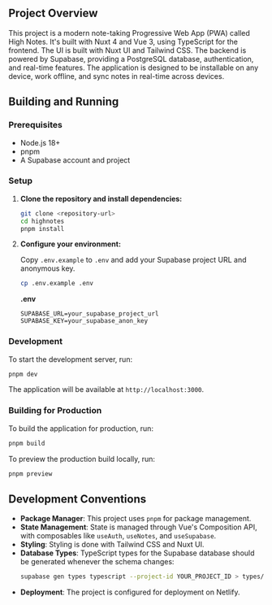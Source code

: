 ## Project Overview

This project is a modern note-taking Progressive Web App (PWA) called High Notes. It's built with Nuxt 4 and Vue 3, using TypeScript for the frontend. The UI is built with Nuxt UI and Tailwind CSS. The backend is powered by Supabase, providing a PostgreSQL database, authentication, and real-time features. The application is designed to be installable on any device, work offline, and sync notes in real-time across devices.

## Building and Running

### Prerequisites

*   Node.js 18+
*   pnpm
*   A Supabase account and project

### Setup

1.  **Clone the repository and install dependencies:**
    ```bash
    git clone <repository-url>
    cd highnotes
    pnpm install
    ```

2.  **Configure your environment:**

    Copy `.env.example` to `.env` and add your Supabase project URL and anonymous key.

    ```bash
    cp .env.example .env
    ```

    **.env**
    ```
    SUPABASE_URL=your_supabase_project_url
    SUPABASE_KEY=your_supabase_anon_key
    ```

### Development

To start the development server, run:

```bash
pnpm dev
```

The application will be available at `http://localhost:3000`.

### Building for Production

To build the application for production, run:

```bash
pnpm build
```

To preview the production build locally, run:

```bash
pnpm preview
```

## Development Conventions

*   **Package Manager**: This project uses `pnpm` for package management.
*   **State Management**: State is managed through Vue's Composition API, with composables like `useAuth`, `useNotes`, and `useSupabase`.
*   **Styling**: Styling is done with Tailwind CSS and Nuxt UI.
*   **Database Types**: TypeScript types for the Supabase database should be generated whenever the schema changes:
    ```bash
    supabase gen types typescript --project-id YOUR_PROJECT_ID > types/database.types.ts
    ```
*   **Deployment**: The project is configured for deployment on Netlify.
